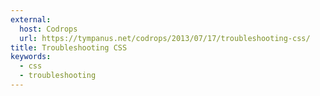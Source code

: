 ```yaml
---
external:
  host: Codrops
  url: https://tympanus.net/codrops/2013/07/17/troubleshooting-css/
title: Troubleshooting CSS
keywords:
  - css
  - troubleshooting
---
```

